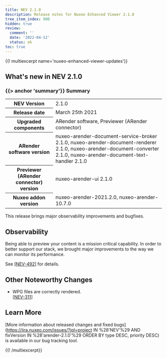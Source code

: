 ```yaml
---
title: NEV 2.1.0
description: Release notes for Nuxeo Enhanced Viewer 2.1.0
tree_item_index: 900
hidden: true
review:
  comment: ''
  date: '2022-04-12'
  status: ok
toc: true
---
```


{{! multiexcerpt name='nuxeo-enhanced-viewer-updates'}}
## What's new in NEV 2.1.0

### {{> anchor 'summary'}} Summary

<div class="table-scroll">
<table class="hover">
<tbody>
<tr>
<th colspan="1">NEV Version</th>
<td colspan="1">2.1.0</td>
</tr>
<tr>
<th colspan="1">Release date</th>
<td colspan="1">March 25th 2021</td>
</tr>
<tr>
<th colspan="1">Upgraded components</th>
<td colspan="1">ARender software, Previewer (ARender connector)</td>
</tr>
<tr>
<th colspan="1">ARender software version</th>
<td colspan="1">nuxeo-arender-document-service-broker 2.1.0, nuxeo-arender-document-renderer 2.1.0, nuxeo-arender-document-converter 2.1.0, nuxeo-arender-document-text-handler 2.1.0</td>
</tr>
<tr>
<th colspan="1">Previewer (ARender connector) version</th>
<td colspan="1">nuxeo-arender-ui 2.1.0</td>
</tr>
<tr>
<th colspan="1">Nuxeo addon version</th>
<td colspan="1">nuxeo-arender-2021.2.0, nuxeo-arender-10.7.0</td>
</tr>
</tbody>
</table>
</div>

This release brings major observability improvements and bugfixes.

## Observability

Being able to preview your content is a mission critical capability. In order to better support our stack, we brought major improvements to the way we can monitor its performance.

See [[NEV-492](https://jira.nuxeo.com/browse/NEV-492)] for details.

## Other Noteworthy Changes

- WPG files are correctly rendered.<br/>[[NEV-311](https://jira.nuxeo.com/browse/NEV-311)]

## Learn More

[More information about released changes and fixed bugs](https://jira.nuxeo.com/issues/?jql=project IN %28'NEV'%29 AND fixVersion IN %28'arender-2.1.0'%29 ORDER BY type DESC, priority DESC) is available in our bug tracking tool.

{{! /multiexcerpt}}
